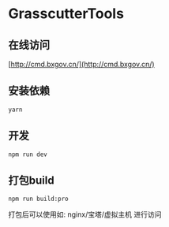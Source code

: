 # GrasscutterTools

## 在线访问
[http://cmd.bxgov.cn/](http://cmd.bxgov.cn/)

## 安装依赖
`
yarn
`

## 开发
`
npm run dev
`

## 打包build
`
npm run build:pro
`

打包后可以使用如: nginx/宝塔/虚拟主机 进行访问
